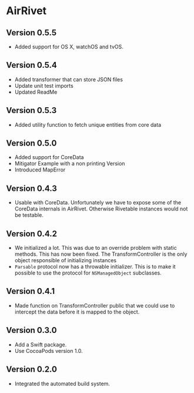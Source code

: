 # AirRivet

## Version 0.5.5
* Added support for OS X, watchOS and tvOS.

## Version 0.5.4
* Added transformer that can store JSON files
* Update unit test imports
* Updated ReadMe

## Version 0.5.3
* Added utility function to fetch unique entities from core data

## Version 0.5.0
* Added support for CoreData
* Mitigator Example with a non printing Version
* Introduced MapError

## Version 0.4.3
* Usable with CoreData. Unfortunately we have to expose some of the CoreData internals in AirRivet. Otherwise Rivetable instances would not be testable.

## Version 0.4.2
* We initialized a lot. This was due to an override problem with static methods. This has now been fixed. The TransformController is the only object responsible of initializing instances
* `Parsable` protocol now has a throwable initializer. This is to make it possible to use the protocol for `NSManagedObject` subclasses.


## Version 0.4.1

* Made function on TransformController public that we could use to intercept the data before it is mapped to the object.

## Version 0.3.0

* Add a Swift package.
* Use CocoaPods version 1.0.

## Version 0.2.0

* Integrated the automated build system.
